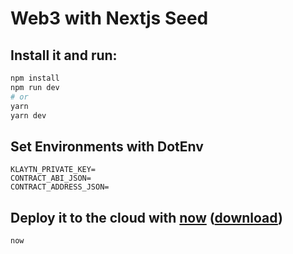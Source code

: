# Web3 with Nextjs Seed 

## Install it and run:

``` bash
npm install
npm run dev
# or
yarn
yarn dev
```


## Set Environments with DotEnv
```
KLAYTN_PRIVATE_KEY=
CONTRACT_ABI_JSON=
CONTRACT_ADDRESS_JSON=
````

## Deploy it to the cloud with [now](https://zeit.co/now) ([download](https://zeit.co/download))

```bash
now
```


